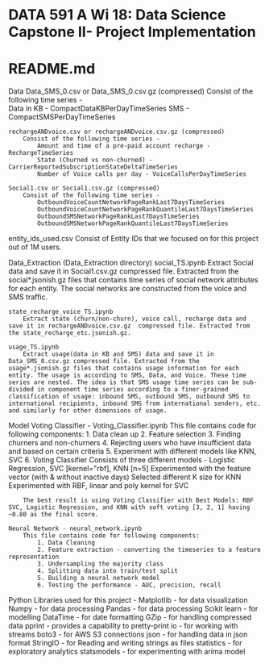 # DATA 591 A Wi 18: Data Science Capstone II- Project Implementation
# README.md

Data 
	Data_SMS_0.csv or Data_SMS_0.csv.gz (compressed) 
		Consist of the following time series -  
			Data in KB - CompactDataKBPerDayTimeSeries
			SMS - CompactSMSPerDayTimeSeries 

	rechargeANDvoice.csv or rechargeANDvoice.csv.gz (compressed)
		Consist of the following time series -  
			Amount and time of a pre-paid account recharge - RechargeTimeSeries
			State (Churned vs non-churned) - CarrierReportedSubscriptionStateDeltaTimeSeries
			Number of Voice calls per day - VoiceCallsPerDayTimeSeries

	Social1.csv or Social1.csv.gz (compressed)
		Consist of the following time series -  
			OutboundVoiceCountNetworkPageRankLast7DaysTimeSeries  
			OutboundVoiceCountNetworkPageRankQuantileLast7DaysTimeSeries  
			OutboundSMSNetworkPageRankLast7DaysTimeSeries  
			OutboundSMSNetworkPageRankQuantileLast7DaysTimeSeries  

entity_ids_used.csv
	Consist of Entity IDs that we focused on for this project out of 1M users. 

Data_Extraction (Data_Extraction directory)
	social_TS.ipynb
		Extract Social data and save it in Social1.csv.gz compressed file. Extracted from the social*.jsonish.gz files that contains time series of social network attributes for each entity. The social networks are constructed from the voice and SMS traffic.

	state_recharge_voice_TS.ipynb
		Extract state (churn/non-churn), voice call, recharge data and save it in rechargeANDvoice.csv.gz  compressed file. Extracted from the state_recharge_etc.jsonish.gz.

	usage_TS.ipynb
		Extract usage(data in KB and SMS) data and save it in Data_SMS_0.csv.gz compressed file. Extracted from the usage*.jsonish.gz files that contains usage information for each entity. The usage is according to SMS, Data, and Voice. These time series are nested. The idea is that SMS usage time series can be sub-divided in component time series according to a finer-grained classification of usage: inbound SMS, outbound SMS, outbound SMS to international recipients, inbound SMS from international senders, etc. and similarly for other dimensions of usage.

Model
	Voting Classifier - Voting_Classifier.ipynb
		This file contains code for following components:
		1. Data clean up 
		2. Feature selection 
		3. Finding churners and non-churners 
		4. Rejecting users who have insufficient data and based on certain criteria
		5. Experiment with different models like KNN, SVC 
		6. Voting Classifier
			Consists of three different models -
			Logistic Regression, SVC [kernel="rbf], KNN [n=5]
			Experimented with the feature vector (with & without inactive days)
			Selected different K size for KNN
			Experimented with RBF, linear and poly kernel for SVC

		The best result is using Voting Classifier with Best Models: RBF SVC, Logistic Regression, and KNN with soft voting [3, 2, 1] having ~0.80 as the final score. 

    Neural Network - neural_network.ipynb
        This file contains code for following components:
	        1. Data Cleaning
	        2. Feature extraction - converting the timeseries to a feature representation
	        3. Undersampling the majority class
	        4. Splitting data into train/test split
	        5. Building a neural network model
	        6. Testing the performance - AUC, precision, recall


Python Libraries used for this project - 
	Matplotlib - for data visualization
	Numpy - for data processing
	Pandas - for data processing
	Scikit learn - for modelling 
	DataTime - for date formatting
	GZip - for handling compressed data
	pprint - provides a capability to pretty-print 
	io -  for working with streams 
	boto3 - for AWS S3 connections 
	json - for handling data in json format
	StringIO - for Reading and writing strings as files 
	statistics - for exploratory analytics 
	statsmodels - for experimenting with arima model


